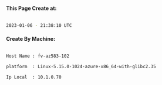 
   
#### This Page Create at:

```bash

2023-01-06 - 21:38:10 UTC

```

#### Create By Machine:

```bash

Host Name : fv-az583-102

platform  : Linux-5.15.0-1024-azure-x86_64-with-glibc2.35

Ip Local  : 10.1.0.70

```

